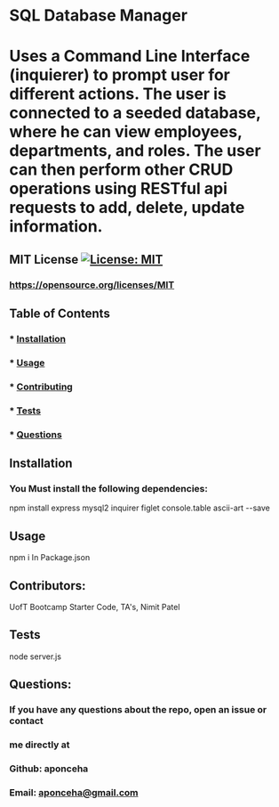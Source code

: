 # SQL Database Manager
  # Uses a Command Line Interface (inquierer) to prompt user for different actions. The user is connected to a seeded database, where he can view employees, departments, and roles. The user can then perform other CRUD operations using RESTful api requests to add, delete, update information.

  ## MIT License [![License: MIT](https://img.shields.io/badge/License-MIT-yellow.svg)](https://opensource.org/licenses/MIT)
  ### https://opensource.org/licenses/MIT


  ## Table of Contents
  ### * [Installation](#installation)
  ### * [Usage](#usage)
  ### * [Contributing](#contributing)
  ### * [Tests](#tests)
  ### * [Questions](#questions)
  

  ## Installation
  ### You Must install the following dependencies:
  npm install express mysql2 inquirer figlet console.table ascii-art --save

  ## Usage
  npm i In Package.json

  ## Contributors:
  UofT Bootcamp Starter Code, TA's, Nimit Patel


  ## Tests
  node server.js

  ## Questions:
  ### If you have any questions about the repo, open an issue or contact 
  ### me directly at
  ### Github: aponceha
  ### Email: aponceha@gmail.com



